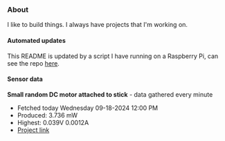 ### About
I like to build things. I always have projects that I'm working on.

#### Automated updates
This README is updated by a script I have running on a Raspberry Pi, can see the repo [here](https://github.com/jdc-cunningham/raspi-git-repo-updater).

#### Sensor data


**Small random DC motor attached to stick** - data gathered every minute
- Fetched today Wednesday 09-18-2024 12:00 PM
- Produced: 3.736 mW
- Highest: 0.039V 0.0012A
- [Project link](https://github.com/jdc-cunningham/turbine-raspi)